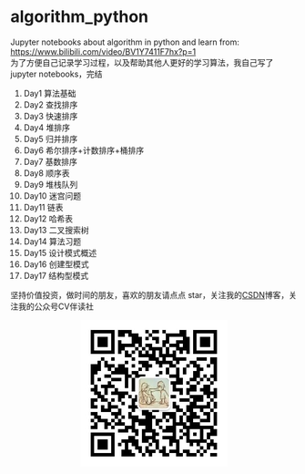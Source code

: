 # algorithm_python
Jupyter notebooks about algorithm in python and learn from:  
https://www.bilibili.com/video/BV1Y7411F7hx?p=1  
为了方便自己记录学习过程，以及帮助其他人更好的学习算法，我自己写了jupyter notebooks，完结

01. Day1 算法基础
02. Day2 查找排序
03. Day3 快速排序
04. Day4 堆排序
05. Day5 归并排序
06. Day6 希尔排序+计数排序+桶排序
07. Day7 基数排序
8. Day8 顺序表
9. Day9 堆栈队列
10. Day10 迷宫问题
11. Day11 链表
12. Day12 哈希表
13. Day13 二叉搜索树
14. Day14 算法习题
15. Day15 设计模式概述
16. Day16 创建型模式
17. Day17 结构型模式



坚持价值投资，做时间的朋友，喜欢的朋友请点点 star，关注我的[CSDN](https://mp.csdn.net/console/article)博客，关注我的公众号CV伴读社

<div align=center><img src="https://github.com/xiaoxuebajie/algorithm/raw/master/python/images/qrcode.jpg" style='zoom:100%'>



